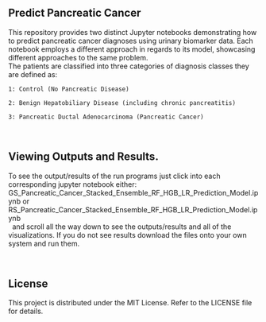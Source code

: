 Predict Pancreatic Cancer
-------------------------------

This repository provides two distinct Jupyter notebooks demonstrating how to predict pancreatic cancer diagnoses using urinary biomarker data. Each notebook employs a different approach in regards to its model, showcasing different approaches to the same problem. 
<br>
The patients are classified into three categories of diagnosis classes they are defined as:

	1: Control (No Pancreatic Disease)
 	
	2: Benign Hepatobiliary Disease (including chronic pancreatitis)
 	
	3: Pancreatic Ductal Adenocarcinoma (Pancreatic Cancer)
<br>

Viewing Outputs and Results.
-------------------------------

To see the output/results of the run programs just click into each corresponding jupyter notebook either: 
<br>
GS_Pancreatic_Cancer_Stacked_Ensemble_RF_HGB_LR_Prediction_Model.ipynb or RS_Pancreatic_Cancer_Stacked_Ensemble_RF_HGB_LR_Prediction_Model.ipynb
<br> 
and scroll all the way down to see the outputs/results and all of the visualizations. If you do not see results download the files onto your own system and run them.

<br>


License
-------------------------------
This project is distributed under the MIT License. Refer to the LICENSE file for details.
